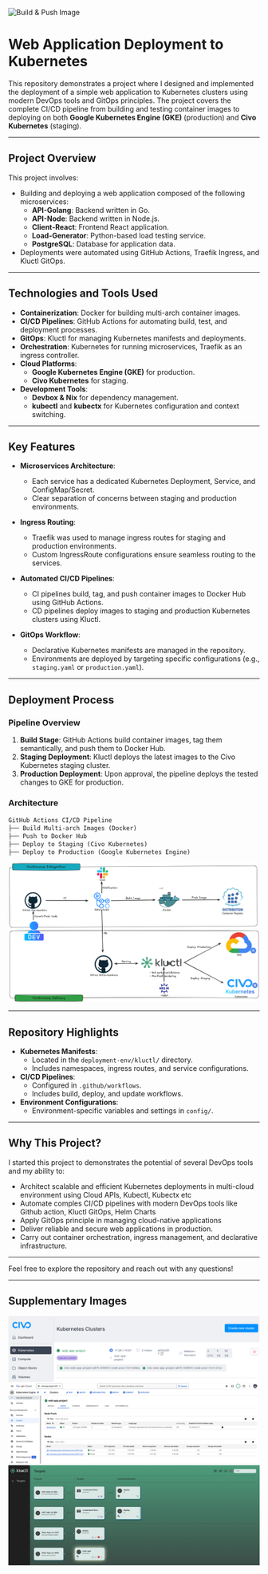 ![Build & Push Image](https://github.com/Adeniyilowee/Web-App-on-GKE/actions/workflows/image-ci.yml/badge.svg)

# **Web Application Deployment to Kubernetes**

This repository demonstrates a project where I designed and implemented the deployment of a simple web application to Kubernetes clusters using modern DevOps tools and GitOps principles. The project covers the complete CI/CD pipeline from building and testing container images to deploying on both **Google Kubernetes Engine (GKE)** (production) and **Civo Kubernetes** (staging).

---

## **Project Overview**

This project involves:
- Building and deploying a web application composed of the following microservices:
  - **API-Golang**: Backend written in Go.
  - **API-Node**: Backend written in Node.js.
  - **Client-React**: Frontend React application.
  - **Load-Generator**: Python-based load testing service.
  - **PostgreSQL**: Database for application data.
- Deployments were automated using GitHub Actions, Traefik Ingress, and Kluctl GitOps.

---

## **Technologies and Tools Used**

- **Containerization**: Docker for building multi-arch container images.
- **CI/CD Pipelines**: GitHub Actions for automating build, test, and deployment processes.
- **GitOps**: Kluctl for managing Kubernetes manifests and deployments.
- **Orchestration**: Kubernetes for running microservices, Traefik as an ingress controller.
- **Cloud Platforms**:
  - **Google Kubernetes Engine (GKE)** for production.
  - **Civo Kubernetes** for staging.
- **Development Tools**:
  - **Devbox & Nix** for dependency management.
  - **kubectl** and **kubectx** for Kubernetes configuration and context switching.

---

## **Key Features**

- **Microservices Architecture**:
  - Each service has a dedicated Kubernetes Deployment, Service, and ConfigMap/Secret.
  - Clear separation of concerns between staging and production environments.

- **Ingress Routing**:
  - Traefik was used to manage ingress routes for staging and production environments.
  - Custom IngressRoute configurations ensure seamless routing to the services.

- **Automated CI/CD Pipelines**:
  - CI pipelines build, tag, and push container images to Docker Hub using GitHub Actions.
  - CD pipelines deploy images to staging and production Kubernetes clusters using Kluctl.

- **GitOps Workflow**:
  - Declarative Kubernetes manifests are managed in the repository.
  - Environments are deployed by targeting specific configurations (e.g., `staging.yaml` or `production.yaml`).

---

## **Deployment Process**

### **Pipeline Overview**
1. **Build Stage**: GitHub Actions build container images, tag them semantically, and push them to Docker Hub.
2. **Staging Deployment**: Kluctl deploys the latest images to the Civo Kubernetes staging cluster.
3. **Production Deployment**: Upon approval, the pipeline deploys the tested changes to GKE for production.

### **Architecture**
```plaintext
GitHub Actions CI/CD Pipeline
├── Build Multi-arch Images (Docker)
├── Push to Docker Hub
├── Deploy to Staging (Civo Kubernetes)
├── Deploy to Production (Google Kubernetes Engine)
```
![Deployment Flow Chart](image_files/webapp_deployment_flowchart.png)

---

## **Repository Highlights**

- **Kubernetes Manifests**:
  - Located in the `deployment-env/kluctl/` directory.
  - Includes namespaces, ingress routes, and service configurations.
- **CI/CD Pipelines**:
  - Configured in `.github/workflows`.
  - Includes build, deploy, and update workflows.
- **Environment Configurations**:
  - Environment-specific variables and settings in `config/`.

---

## **Why This Project?**

I started this project to demonstrates the potential of several DevOps tools and my ability to:
  - Architect scalable and efficient Kubernetes deployments in multi-cloud environment using Cloud APIs, Kubectl, Kubectx etc
  - Automate comples CI/CD pipelines with modern DevOps tools like Github action, Kluctl GitOps, Helm Charts
  - Apply GitOps principle in managing cloud-native applications
  - Deliver reliable and secure web applications in production.
  - Carry out container orchestration, ingress management, and declarative infrastructure.

---

Feel free to explore the repository and reach out with any questions!

---

## **Supplementary Images**
![Civo Kubernetes Cluster](image_files/civo-cluster.png)
![GCP Kubernetes Cluster](image_files/gke-cluster.png)
![Kluctl-Web-UI](image_files/kluctl-webui.png)